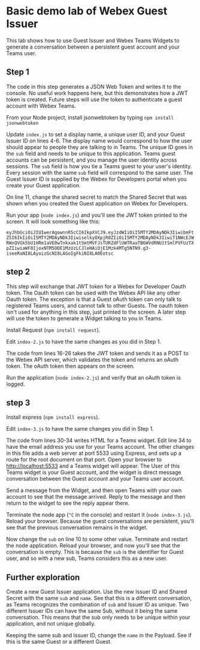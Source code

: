 # Basic demo lab of Webex Guest Issuer

This lab shows how to use Guest Issuer and Webex Teams Widgets to generate a conversation between a persistent guest account and your Teams user.

## Step 1

The code in this step generates a JSON Web Token and writes it to the console. No useful work happens here, but this demonstrates how a JWT token is created. Future steps will use the token to authenticate a guest account with Webex Teams.

From your Node project, install jsonwebtoken by typing `npm install jsonwebtoken`

Update `index.js` to set a display name, a unique user ID, and your Guest Issuer ID on lines 4-6. The display name would correspond to how the user should appear to people they are talking to in Teams. The unique ID goes in the `sub` field and needs to be unique to this application. Teams guest accounts can be persistent, and you manage the user identity across sessions. The `sub` field is how you tie a Teams guest to your user's identity. Every session with the same `sub` field will correspond to the same user. The Guest Issuer ID is supplied by the Webex for Developers portal when you create your Guest application.

On line 11, change the shared secret to match the Shared Secret that was shown when you created the Guest application on Webex for Developers.

Run your app (`node index.js`) and you'll see the JWT token printed to the screen. It will look something like this:

`eyJhbGciOiJIUIwerAgownnR5cCI6IkpXVCJ9.eyJzdWIiOiI5MTY2MDAyNDk3IiwibmFtZSI6IkIiOiI5MTY2MDAyNDk3IiwiselkyOXpjR0ZIiOiI5MTY2MDAyNDk3IiwiT1NWcEJWRWxQVGk5bU1HRm1aVE0wTnkxak1tSmtMVFJsTURZdFlUWTRaaTB6WVdRNU1tSmlPVFUzTXpZIiwiaWF0IjoxNTM5ODE1MzUzLCJleHAiOjE1Mzk4MTg5NTN9.g3-iseeRaNI8LAyoizGcNI8LAGoIgFkiNI8LA0Eotsc`

## step 2

This step will exchange that JWT token for a Webex for Developer Oauth token. The Oauth token can be used with the Webex API like any other Oauth token. The exception is that a Guest oAuth token can only talk to registered Teams users, and cannot talk to other Guests. The oauth token isn't used for anything in this step, just printed to the screen. A later step will use the token to generate a Widget talking to you in Teams.

Install Request (`npm install request`).

Edit `index-2.js` to have the same changes as you did in Step 1.

The code from lines 16-26 takes the JWT token and sends it as a POST to the Webex API server, which validates the token and returns an oAuth token. The oAuth token then appears on the screen.

Run the application (`node index-2.js`) and verify that an oAuth token is logged.

## step 3 

Install express (`npm install express`).

Edit `index-3.js` to have the same changes you did in Step 1.

The code from lines 30-34 writes HTML for a Teams widget. Edit line 34 to have the email address you use for your Teams account. The other changes in this file adds a web server at port 5533 using Express, and sets up a route for the root document on that port. Open your browser to [http://localhost:5533](http://localhost:5533) and a Teams widget will appear. The User of this Teams widget is your Guest account, and the widget is direct message conversation between the Guest account and your Teams user account. 

Send a message from the Widget, and then open Teams with your own account to see that the message arrived. Reply to the message and then return to the widget to see the reply appear there.

Terminate the node app (`^C` in the console) and restart it (`node index-3.js`). Reload your browser. Because the guest conversations are persistent, you'll see that the previous conversation remains in the widget.

Now change the `sub` on line 10 to some other value. Terminate and restart the node application. Reload your browser, and now you'll see that the conversation is empty. This is because the `sub` is the identifier for Guest user, and so with a new sub, Teams considers this as a new user.

## Further exploration

Create a new Guest Issuer application. Use the new Issuer ID and Shared Secret with the same `sub` and `name`. See that this is a different conversation, as Teams recognizes the combination of `sub` and Issuer ID as unique. Two different Issuer IDs can have the same Sub, without it being the same conversation. This means that the sub only needs to be unique within your application, and not unique globally.

Keeping the same sub and Issuer ID, change the `name` in the Payload. See if this is the same Guest or a different Guest.